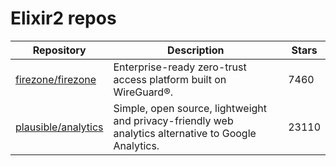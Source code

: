 # Elixir2 repos

| Repository                                                    | Description                                                                                          | Stars |
| ------------------------------------------------------------- | ---------------------------------------------------------------------------------------------------- | ----- |
| [firezone/firezone](https://github.com/firezone/firezone)     | Enterprise-ready zero-trust access platform built on WireGuard®.                                     | 7460  |
| [plausible/analytics](https://github.com/plausible/analytics) | Simple, open source, lightweight and privacy-friendly web analytics alternative to Google Analytics. | 23110 |
